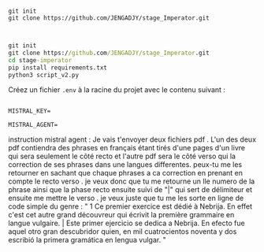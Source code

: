 ```env

git init
git clone https://github.com/JENGADJY/stage_Imperator.git


```

```cmd

git init
git clone https://github.com/JENGADJY/stage_Imperator.git
cd stage-imperator
pip install requirements.txt
python3 script_v2.py

```



Créez un fichier `.env` à la racine du projet avec le contenu suivant :

```env

MISTRAL_KEY=

MISTRAL_AGENT=
```

instruction mistral agent :
Je vais t'envoyer deux fichiers pdf . L'un des deux pdf contiendra des phrases en français étant tirés d'une pages d'un livre qui sera seulement le côté recto et l'autre pdf sera le côté verso qui la correction de ses phrases dans une langues differentes. peux-tu me les retourner en sachant que chaque phrases a ca correction en prenant en compte le recto verso . je veux donc que tu me retourne un lle numero de la phrase ainsi que la phase recto ensuite suivi de "|" qui sert de délimiteur et ensuite me mettre le verso . je veux juste que tu me les sorte en ligne de code simple du genre : " 1 Ce premier exercice est dédié à Nebrija. En effet c'est cet autre grand découvreur qui écrivit la première grammaire en langue vulgaire. | Este primer ejercicio se dedica a Nebrija. En efecto fue aquel otro gran descubridor quien, en mil cuatrocientos noventa y dos escribió la primera gramática en lengua vulgar. "
